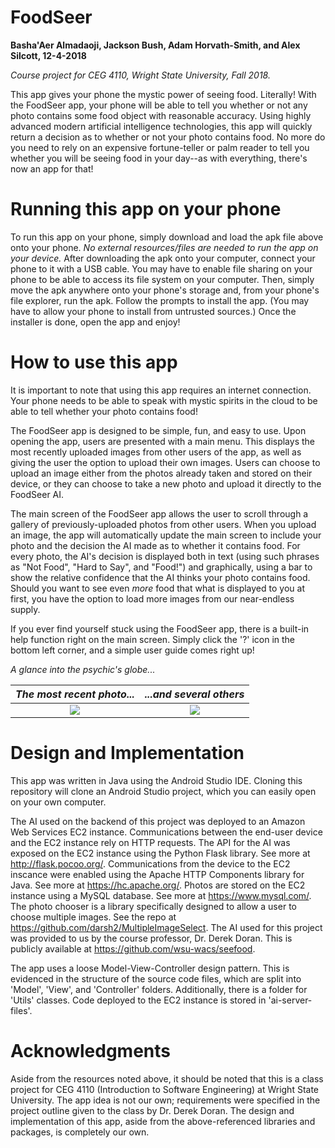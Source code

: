 # FoodSeer

**Basha'Aer Almadaoji, Jackson Bush, Adam Horvath-Smith, and Alex Silcott, 12-4-2018**

_Course project for CEG 4110, Wright State University, Fall 2018._

This app gives your phone the mystic power of seeing food. Literally! With the FoodSeer app, your phone will be able to tell you whether or not any photo contains some food object with reasonable accuracy. Using highly advanced modern artificial intelligence technologies, this app will quickly return a decision as to whether or not your photo contains food. No more do you need to rely on an expensive fortune-teller or palm reader to tell you whether you will be seeing food in your day--as with everything, there's now an app for that!

# Running this app on your phone

To run this app on your phone, simply download and load the apk file above onto your phone. _No external resources/files are needed to run the app on your device._ After downloading the apk onto your computer, connect your phone to it with a USB cable. You may have to enable file sharing on your phone to be able to access its file system on your computer. Then, simply move the apk anywhere onto your phone's storage and, from your phone's file explorer, run the apk. Follow the prompts to install the app. (You may have to allow your phone to install from untrusted sources.) Once the installer is done, open the app and enjoy!

# How to use this app

It is important to note that using this app requires an internet connection. Your phone needs to be able to speak with mystic spirits in the cloud to be able to tell whether your photo contains food!

The FoodSeer app is designed to be simple, fun, and easy to use. Upon opening the app, users are presented with a main menu. This displays the most recently uploaded images from other users of the app, as well as giving the user the option to upload their own images. Users can choose to upload an image either from the photos already taken and stored on their device, or they can choose to take a new photo and upload it directly to the FoodSeer AI.

The main screen of the FoodSeer app allows the user to scroll through a gallery of previously-uploaded photos from other users. When you upload an image, the app will automatically update the main screen to include your photo and the decision the AI made as to whether it contains food. For every photo, the AI's decision is displayed both in text (using such phrases as "Not Food", "Hard to Say", and "Food!") and graphically, using a bar to show the relative confidence that the AI thinks your photo contains food. Should you want to see even _more_ food that what is displayed to you at first, you have the option to load more images from our near-endless supply.

If you ever find yourself stuck using the FoodSeer app, there is a built-in help function right on the main screen. Simply click the '?' icon in the bottom left corner, and a simple user guide comes right up!

_A glance into the psychic's globe..._

_The most recent photo..._                                                                                                 |  _...and several others_
:-------------------------------------------------------------------------------------------------------------:|:-------------------------:
![](https://github.com/blastbeatsandcode/FoodSeer/raw/master/screenshots/Screenshot_2018-12-02-22-49-16.png)  |  ![](https://github.com/blastbeatsandcode/FoodSeer/raw/master/screenshots/Screenshot_2018-12-02-22-49-27.png)

# Design and Implementation

This app was written in Java using the Android Studio IDE. Cloning this repository will clone an Android Studio project, which you can easily open on your own computer.

The AI used on the backend of this project was deployed to an Amazon Web Services EC2 instance. Communications between the end-user device and the EC2 instance rely on HTTP requests. The API for the AI was exposed on the EC2 instance using the Python Flask library. See more at http://flask.pocoo.org/. Communications from the device to the EC2 inscance were enabled using the Apache HTTP Components library for Java. See more at https://hc.apache.org/. Photos are stored on the EC2 instance using a MySQL database. See more at https://www.mysql.com/. The photo chooser is a library specifically designed to allow a user to choose multiple images. See the repo at https://github.com/darsh2/MultipleImageSelect. The AI used for this project was provided to us by the course professor, Dr. Derek Doran. This is publicly available at https://github.com/wsu-wacs/seefood.

The app uses a loose Model-View-Controller design pattern. This is evidenced in the structure of the source code files, which are split into 'Model', 'View', and 'Controller' folders. Additionally, there is a folder for 'Utils' classes. Code deployed to the EC2 instance is stored in 'ai-server-files'.

# Acknowledgments

Aside from the resources noted above, it should be noted that this is a class project for CEG 4110 (Introduction to Software Engineering) at Wright State University. The app idea is not our own; requirements were specified in the project outline given to the class by Dr. Derek Doran. The design and implementation of this app, aside from the above-referenced libraries and packages, is completely our own.
